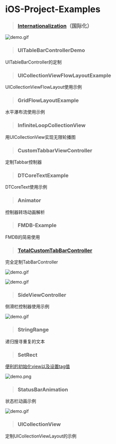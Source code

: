 # iOS-Project-Examples

> ### [Internationalization](http://www.cnblogs.com/YouXianMing/p/5435655.html)（国际化）

![demo.gif](http://images2015.cnblogs.com/blog/607542/201604/607542-20160426163415173-234318315.gif)

> ### UITableBarControllerDemo

UITableBarController的定制

> ### UICollectionViewFlowLayoutExample

UICollectionViewFlowLayout使用示例

> ### GridFlowLayoutExample

水平瀑布流使用示例

> ### InfiniteLoopCollectionView

用UICollectionView实现无限轮播图

> ### CustomTabbarViewController

定制Tabbar控制器

> ### DTCoreTextExample

DTCoreText使用示例

> ### Animator

控制器转场动画解析

> ### FMDB-Example

FMDB的简易使用

> ### [TotalCustomTabBarController](http://www.cnblogs.com/YouXianMing/p/5556584.html)

完全定制TabBarController

![demo.gif](http://images2015.cnblogs.com/blog/607542/201606/607542-20160603154850086-1500769047.gif)

![demo.gif](http://images2015.cnblogs.com/blog/607542/201606/607542-20160603154943274-431081136.gif)

> ### SideViewController

侧滑栏控制器使用示例

![demo.gif](http://images2015.cnblogs.com/blog/607542/201606/607542-20160608215912949-1615933075.gif)


> ### StringRange

递归搜寻重复的文本


> ### SetRect

[便利的初始化view以及设置tag值](http://www.cnblogs.com/YouXianMing/p/5598514.html)

![demo.png](http://images2015.cnblogs.com/blog/607542/201606/607542-20160619180408101-811200546.png)

> ### StatusBarAnimation

状态栏动画示例

![demo.gif](/StatusBarAnimation/StatusBarAnimation/demo.gif)

> ### UICollectionView

定制UICollectionViewLayout的示例
